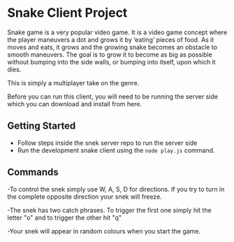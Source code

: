 # Snake Client Project

Snake game is a very popular video game. It is a video game concept where the player maneuvers a dot and grows it by ‘eating’ pieces of food. As it moves and eats, it grows and the growing snake becomes an obstacle to smooth maneuvers. The goal is to grow it to become as big as possible without bumping into the side walls, or bumping into itself, upon which it dies.

This is simply a multiplayer take on the genre.

Before you can run this client, you will need to be running the server side which you can download and install from here. 


## Getting Started

- Follow steps inside the snek server repo to run the server side
- Run the development snake client using the `node play.js` command.

## Commands

-To control the snek simply use W, A, S, D for directions. If you try to turn in the complete opposite direction your snek will freeze.

-The snek has two catch phrases. To trigger the first one simply hit the letter "o" and to trigger the other hit "q"

-Your snek will appear in random colours when you start the game. 